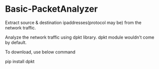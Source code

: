 # Basic-PacketAnalyzer

Extract source & destination ipaddresses(protocol may be) from the network traffic.

Analyze the network traffic using dpkt library. dpkt module wouldn't come by default.

To download, use below command

pip install dpkt
